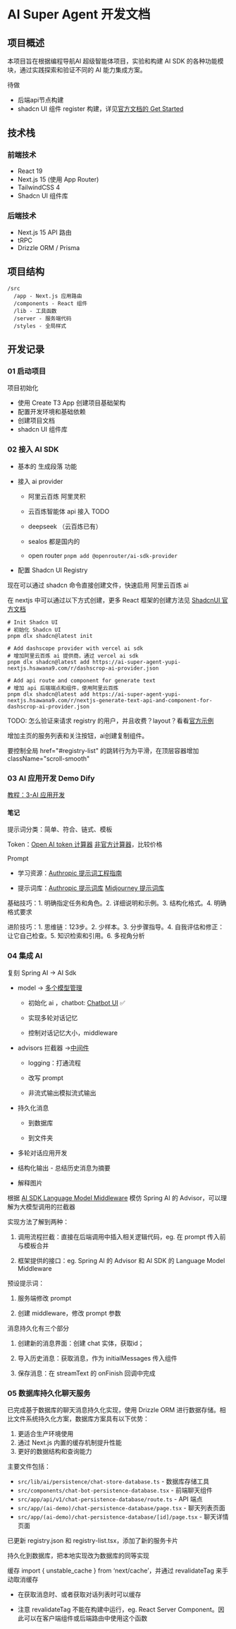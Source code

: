 # AI Super Agent 开发文档

## 项目概述

本项目旨在根据编程导航AI 超级智能体项目，实验和构建 AI SDK 的各种功能模块，通过实践探索和验证不同的 AI 能力集成方案。

待做

- 后端api节点构建
- shadcn UI 组件 register 构建，详见[官方文档的 Get Started](https://ui.shadcn.com/docs/registry/getting-started)

## 技术栈

### 前端技术

- React 19
- Next.js 15 (使用 App Router)
- TailwindCSS 4
- Shadcn UI 组件库

### 后端技术

- Next.js 15 API 路由
- tRPC
- Drizzle ORM / Prisma

## 项目结构

```
/src
  /app - Next.js 应用路由
  /components - React 组件
  /lib - 工具函数
  /server - 服务端代码
  /styles - 全局样式
```

## 开发记录

### 01 启动项目

项目初始化

- 使用 Create T3 App 创建项目基础架构
- 配置开发环境和基础依赖
- 创建项目文档
- shadcn UI 组件库

### 02 接入 AI SDK

- 基本的 生成段落 功能

- 接入 ai provider

  - 阿里云百炼 阿里灵积

  - 云百炼智能体 api 接入 TODO

  - deepseek （云百炼已有）

  - sealos 都是国内的

  - open router `pnpm add @openrouter/ai-sdk-provider`

- 配置 Shadcn UI Registry

现在可以通过 shadcn 命令直接创建文件，快速启用 阿里云百炼 ai

在 nextjs 中可以通过以下方式创建，更多 React 框架的创建方法见 [ShadcnUI 官方文档](https://ui.shadcn.com/docs/installation)

```
# Init Shadcn UI
# 初始化 Shadcn UI
pnpm dlx shadcn@latest init

# Add dashscope provider with vercel ai sdk
# 增加阿里云百炼 ai 提供商，通过 vercel ai sdk
pnpm dlx shadcn@latest add https://ai-super-agent-yupi-nextjs.hsawana9.com/r/dashscrop-ai-provider.json

# Add api route and component for generate text
# 增加 api 后端端点和组件，使用阿里云百炼
pnpm dlx shadcn@latest add https://ai-super-agent-yupi-nextjs.hsawana9.com/r/nextjs-generate-text-api-and-component-for-dashscrop-ai-provider.json
```

TODO: 怎么验证来请求 registry 的用户，并且收费？layout？看看[官方示例](https://ui.shadcn.com/docs/registry/getting-started#adding-auth)

增加主页的服务列表和关注按钮，ai创建复制组件。

要控制全局 href="#registry-list" 的跳转行为为平滑，在顶层容器增加 className="scroll-smooth"

### 03 AI 应用开发 Demo Dify

[教程：3-AI 应用开发](https://www.codefather.cn/course/1915010091721236482/section/1916676331948027906?contentType=text#heading-0)

#### 笔记

提示词分类：简单、符合、链式、模板

Token：[Open AI token 计算器](https://platform.openai.com/tokenizer) [非官方计算器](https://tiktoken.aigc2d.com/)，比较价格

Prompt 

- 学习资源：[Authropic 提示词工程指南](https://docs.anthropic.com/zh-CN/docs/build-with-claude/prompt-engineering/overview)

- 提示词库：[Authropic 提示词库](https://docs.anthropic.com/zh-CN/prompt-library/library) [Midjourney 提示词库](https://promptlibrary.org/)

基础技巧：1. 明确指定任务和角色。2. 详细说明和示例。3. 结构化格式。4. 明确格式要求

进阶技巧：1. 思维链：123步。2. 少样本。3. 分步骤指导。4. 自我评估和修正：让它自己检查。5. 知识检索和引用。6. 多视角分析

### 04 集成 AI

复刻 Spring AI -> AI Sdk

- model -> [多个模型管理](https://sdk.vercel.ai/docs/ai-sdk-core/provider-management)
	
	- 初始化 ai ，chatbot: [Chatbot UI](https://ai-sdk.dev/docs/ai-sdk-ui/chatbot) ✅
		
	- 实现多轮对话记忆 

	- 控制对话记忆大小，middleware

- advisors 拦截器 ->[中间件](https://sdk.vercel.ai/docs/ai-sdk-core/middleware)

	- logging：打通流程

	- 改写 prompt

	- 非流式输出模拟流式输出

- 持久化消息 

	- 到数据库

	- 到文件夹

- 多轮对话应用开发

- 结构化输出 - 总结历史消息为摘要

- 解释图片

根据 [AI SDK Language Model Middleware](https://ai-sdk.dev/docs/ai-sdk-core/middleware) 模仿 Spring AI 的 Advisor，可以理解为大模型调用的拦截器

实现方法了解到两种：

1. 调用流程拦截：直接在后端调用中插入相关逻辑代码，eg. 在 prompt 传入前与模板合并

2. 框架提供的接口：eg. Spring AI 的 Advisor 和 AI SDK 的 Language Model Middleware

预设提示词：

1. 服务端修改 prompt

2. 创建 middleware，修改 prompt 参数

消息持久化有三个部分

1. 创建新的消息界面：创建 chat 实体，获取id；

2. 导入历史消息：获取消息，作为 initialMessages 传入组件

3. 保存消息：在 streamText 的 onFinish 回调中完成

### 05 数据库持久化聊天服务
已完成基于数据库的聊天消息持久化实现，使用 Drizzle ORM 进行数据存储。相比文件系统持久化方案，数据库方案具有以下优势：

1. 更适合生产环境使用
2. 通过 Next.js 内置的缓存机制提升性能
3. 更好的数据结构和查询能力

主要文件包括：
- `src/lib/ai/persistence/chat-store-database.ts` - 数据库存储工具
- `src/components/chat-bot-persistence-database.tsx` - 前端聊天组件
- `src/app/api/v1/chat-persistence-database/route.ts` - API 端点
- `src/app/(ai-demo)/chat-persistence-database/page.tsx` - 聊天列表页面
- `src/app/(ai-demo)/chat-persistence-database/[id]/page.tsx` - 聊天详情页面

已更新 registry.json 和 registry-list.tsx，添加了新的服务卡片

持久化到数据库，把本地实现改为数据库的同等实现

缓存 import { unstable_cache } from ‘next/cache’，并通过 revalidateTag 来手动取消缓存

- 在获取消息时、或者获取对话列表时可以缓存

- 注意 revalidateTag 不能在构建中运行，eg. React Server Component。因此可以在客户端组件或后端路由中使用这个函数